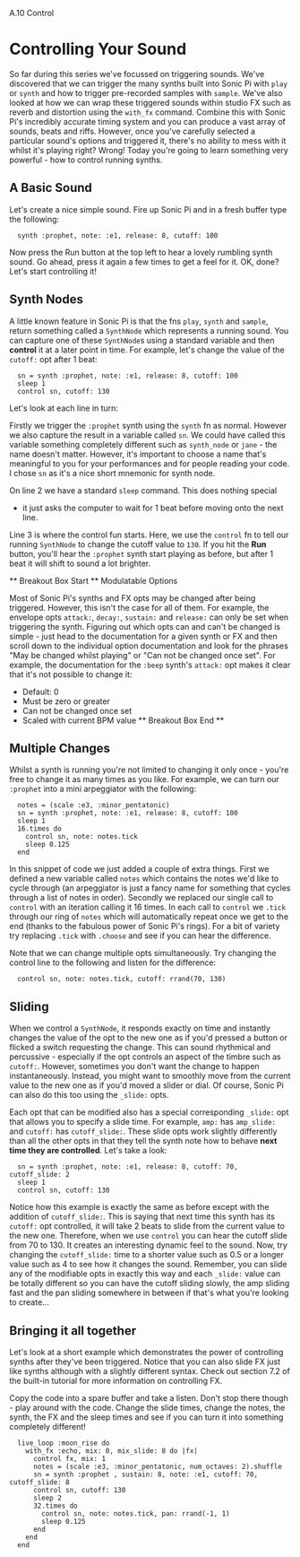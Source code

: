 A.10 Control

# Controlling Your Sound

So far during this series we've focussed on triggering sounds. We've
discovered that we can trigger the many synths built into Sonic Pi with
`play` or `synth` and how to trigger pre-recorded samples with
`sample`. We've also looked at how we can wrap these triggered sounds
within studio FX such as reverb and distortion using the `with_fx`
command. Combine this with Sonic Pi's incredibly accurate timing system
and you can produce a vast array of sounds, beats and riffs. However,
once you've carefully selected a particular sound's options and
triggered it, there's no ability to mess with it whilst it's playing
right? Wrong! Today you're going to learn something very powerful - how
to control running synths.

## A Basic Sound

Let's create a nice simple sound. Fire up Sonic Pi and in a fresh buffer
type the following:

```
  synth :prophet, note: :e1, release: 8, cutoff: 100
```

Now press the Run button at the top left to hear a lovely rumbling synth
sound. Go ahead, press it again a few times to get a feel for it. OK,
done? Let's start controlling it!


## Synth Nodes

A little known feature in Sonic Pi is that the fns `play`, `synth` and
`sample`, return something called a `SynthNode` which represents a
running sound. You can capture one of these `SynthNode`s using a
standard variable and then **control** it at a later point in time. For
example, let's change the value of the `cutoff:` opt after 1 beat:

```
  sn = synth :prophet, note: :e1, release: 8, cutoff: 100
  sleep 1
  control sn, cutoff: 130
```

Let's look at each line in turn: 

Firstly we trigger the `:prophet` synth using the `synth` fn as
normal. However we also capture the result in a variable called `sn`. We
could have called this variable something completely different such as
`synth_node` or `jane` - the name doesn't matter. However, it's
important to choose a name that's meaningful to you for your
performances and for people reading your code. I chose `sn` as it's a nice
short mnemonic for synth node.

On line 2 we have a standard `sleep` command. This does nothing special
- it just asks the computer to wait for 1 beat before moving onto the
next line.

Line 3 is where the control fun starts. Here, we use the `control` fn to
tell our running `SynthNode` to change the cutoff value to `130`. If you
hit the **Run** button, you'll hear the `:prophet` synth start playing
as before, but after 1 beat it will shift to sound a lot brighter.


** Breakout Box Start **
Modulatable Options

Most of Sonic Pi's synths and FX opts may be changed after being
triggered. However, this isn't the case for all of them. For example,
the envelope opts `attack:`, `decay:`, `sustain:` and `release:` can
only be set when triggering the synth. Figuring out which opts can and
can't be changed is simple - just head to the documentation for a given
synth or FX and then scroll down to the individual option documentation
and look for the phrases "May be changed whilst playing" or "Can not be
changed once set". For example, the documentation for the `:beep`
synth's `attack:` opt makes it clear that it's not possible to change
it:

* Default: 0 
* Must be zero or greater 
* Can not be changed once set 
* Scaled with current BPM value 
** Breakout Box End **

## Multiple Changes

Whilst a synth is running you're not limited to changing it only once -
you're free to change it as many times as you like. For example, we can
turn our `:prophet` into a mini arpeggiator with the following:

```
  notes = (scale :e3, :minor_pentatonic)
  sn = synth :prophet, note: :e1, release: 8, cutoff: 100
  sleep 1
  16.times do
    control sn, note: notes.tick
    sleep 0.125
  end
```

In this snippet of code we just added a couple of extra things. First we
defined a new variable called `notes` which contains the notes we'd like
to cycle through (an arpeggiator is just a fancy name for something that
cycles through a list of notes in order). Secondly we replaced our
single call to `control` with an iteration calling it 16 times. In each
call to `control` we `.tick` through our ring of `notes` which will
automatically repeat once we get to the end (thanks to the fabulous power
of Sonic Pi's rings). For a bit of variety try replacing `.tick` with
`.choose` and see if you can hear the difference.

Note that we can change multiple opts simultaneously. Try changing the
control line to the following and listen for the difference:

```
  control sn, note: notes.tick, cutoff: rrand(70, 130)
```

## Sliding 

When we control a `SynthNode`, it responds exactly on time and instantly
changes the value of the opt to the new one as if you'd pressed a button
or flicked a switch requesting the change. This can sound rhythmical and percussive -
especially if the opt controls an aspect of the timbre such as
`cutoff:`. However, sometimes you don't want the change to happen
instantaneously. Instead, you might want to smoothly move from the
current value to the new one as if you'd moved a slider or dial. Of
course, Sonic Pi can also do this too using the `_slide:` opts.

Each opt that can be modified also has a special corresponding `_slide:`
opt that allows you to specify a slide time. For example, `amp:` has
`amp_slide:` and `cutoff:` has `cutoff_slide:`. These slide opts work
slightly differently than all the other opts in that they tell the synth
note how to behave **next time they are controlled**. Let's take a look:

```
  sn = synth :prophet, note: :e1, release: 8, cutoff: 70, cutoff_slide: 2
  sleep 1
  control sn, cutoff: 130
```

Notice how this example is exactly the same as before except with the
addition of `cutoff_slide:`. This is saying that next time this synth
has its `cutoff:` opt controlled, it will take 2 beats to slide from the
current value to the new one. Therefore, when we use `control` you can
hear the cutoff slide from 70 to 130. It creates an interesting dynamic
feel to the sound. Now, try changing the `cutoff_slide:` time to a
shorter value such as 0.5 or a longer value such as 4 to see how it
changes the sound. Remember, you can slide any of the modifiable opts in
exactly this way and each `_slide:` value can be totally different so
you can have the cutoff sliding slowly, the amp sliding fast and the pan
sliding somewhere in between if that's what you're looking to create...


## Bringing it all together

Let's look at a short example which demonstrates the power of
controlling synths after they've been triggered. Notice that you can
also slide FX just like synths although with a slightly different
syntax. Check out section 7.2 of the built-in tutorial for more
information on controlling FX.

Copy the code into a spare buffer and take a listen. Don't stop there
though - play around with the code. Change the slide times, change the
notes, the synth, the FX and the sleep times and see if you can turn it
into something completely different!


```
  live_loop :moon_rise do
    with_fx :echo, mix: 0, mix_slide: 8 do |fx|
      control fx, mix: 1
      notes = (scale :e3, :minor_pentatonic, num_octaves: 2).shuffle
      sn = synth :prophet , sustain: 8, note: :e1, cutoff: 70, cutoff_slide: 8
      control sn, cutoff: 130
      sleep 2
      32.times do
        control sn, note: notes.tick, pan: rrand(-1, 1)
        sleep 0.125
      end
    end
  end
```
